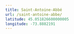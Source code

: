 ```yaml
---
title: Saint-Antoine-Abbé
url: /saint-antoine-abbe/
latitude: 45.051826600000005
longitude: -73.8882191
---
```

